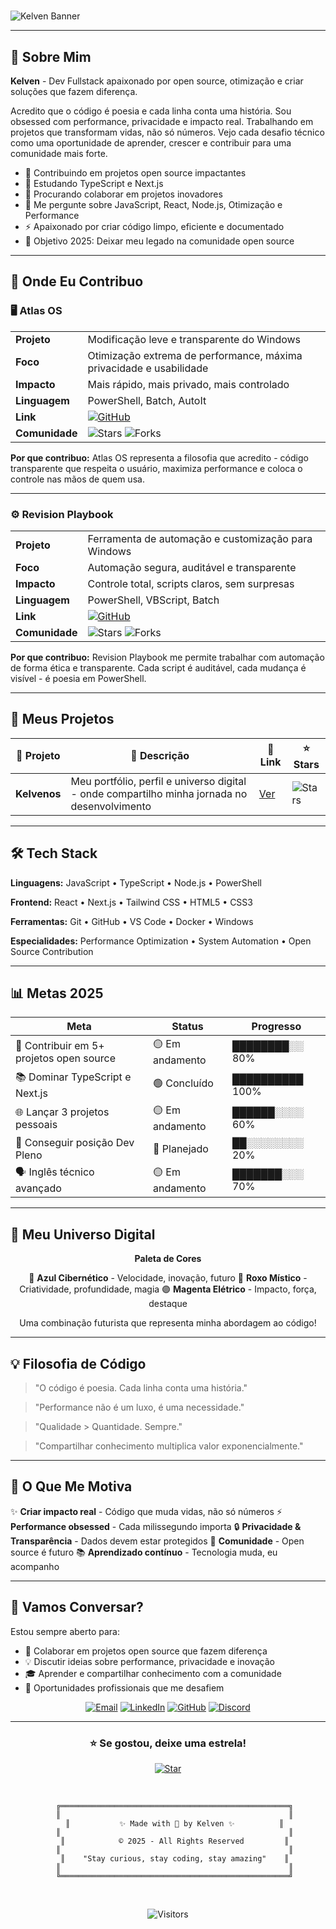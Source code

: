 # <div align="center">

![Kelven Banner](https://readme-typing-svg.demolab.com?font=Fira+Code&size=28&duration=4000&pause=1000&color=00D9FF&center=true&vCenter=true&width=800&lines=👋+Olá%2C+sou+KELVEN!;Dev+Fullstack+%7C+Open+Source;TypeScript+%7C+React+%7C+Node.js;Performance+%26+Privacy+Advocate)

</div>

---

## 🚀 Sobre Mim

**Kelven** - Dev Fullstack apaixonado por open source, otimização e criar soluções que fazem diferença.

Acredito que o código é poesia e cada linha conta uma história. Sou obsessed com performance, privacidade e impacto real. Trabalhando em projetos que transformam vidas, não só números. Vejo cada desafio técnico como uma oportunidade de aprender, crescer e contribuir para uma comunidade mais forte.

- 🔭 Contribuindo em projetos open source impactantes
- 🌱 Estudando TypeScript e Next.js
- 👯 Procurando colaborar em projetos inovadores
- 💬 Me pergunte sobre JavaScript, React, Node.js, Otimização e Performance
- ⚡ Apaixonado por criar código limpo, eficiente e documentado
- 🎯 Objetivo 2025: Deixar meu legado na comunidade open source

---

## 🤝 Onde Eu Contribuo

### 🖥️ Atlas OS

| | |
|---|---|
| **Projeto** | Modificação leve e transparente do Windows |
| **Foco** | Otimização extrema de performance, máxima privacidade e usabilidade |
| **Impacto** | Mais rápido, mais privado, mais controlado |
| **Linguagem** | PowerShell, Batch, AutoIt |
| **Link** | [![GitHub](https://img.shields.io/badge/Ver_Projeto-Atlas_OS-00D9FF?style=flat-square&logo=github)](https://github.com/Atlas-OS/Atlas) |
| **Comunidade** | ![Stars](https://img.shields.io/github/stars/Atlas-OS/Atlas?style=flat-square&color=00D9FF&label=Stars) ![Forks](https://img.shields.io/github/forks/Atlas-OS/Atlas?style=flat-square&color=FF10F0&label=Forks) |

**Por que contribuo:** Atlas OS representa a filosofia que acredito - código transparente que respeita o usuário, maximiza performance e coloca o controle nas mãos de quem usa.

---

### ⚙️ Revision Playbook

| | |
|---|---|
| **Projeto** | Ferramenta de automação e customização para Windows |
| **Foco** | Automação segura, auditável e transparente |
| **Impacto** | Controle total, scripts claros, sem surpresas |
| **Linguagem** | PowerShell, VBScript, Batch |
| **Link** | [![GitHub](https://img.shields.io/badge/Ver_Projeto-Revision-B026FF?style=flat-square&logo=github)](https://github.com/meetrevision/playbook) |
| **Comunidade** | ![Stars](https://img.shields.io/github/stars/meetrevision/playbook?style=flat-square&color=B026FF&label=Stars) ![Forks](https://img.shields.io/github/forks/meetrevision/playbook?style=flat-square&color=FF10F0&label=Forks) |

**Por que contribuo:** Revision Playbook me permite trabalhar com automação de forma ética e transparente. Cada script é auditável, cada mudança é visível - é poesia em PowerShell.

---

## 💼 Meus Projetos

| 🎨 Projeto | 📝 Descrição | 🔗 Link | ⭐ Stars |
|---|---|---|---|
| **Kelvenos** | Meu portfólio, perfil e universo digital - onde compartilho minha jornada no desenvolvimento | [Ver](https://github.com/kelvenapk/kelvenos) | ![Stars](https://img.shields.io/github/stars/kelvenapk/kelvenos?style=flat-square&color=00D9FF) |

---

## 🛠️ Tech Stack

**Linguagens:** JavaScript • TypeScript • Node.js • PowerShell

**Frontend:** React • Next.js • Tailwind CSS • HTML5 • CSS3

**Ferramentas:** Git • GitHub • VS Code • Docker • Windows

**Especialidades:** Performance Optimization • System Automation • Open Source Contribution

---

## 📊 Metas 2025

| Meta | Status | Progresso |
|---|---|---|
| 🚀 Contribuir em 5+ projetos open source | 🟡 Em andamento | ████████░░ 80% |
| 📚 Dominar TypeScript e Next.js | 🟢 Concluído | ██████████ 100% |
| 🌐 Lançar 3 projetos pessoais | 🟡 Em andamento | ██████░░░░ 60% |
| 💼 Conseguir posição Dev Pleno | 🔴 Planejado | ██░░░░░░░░ 20% |
| 🗣️ Inglês técnico avançado | 🟡 Em andamento | ███████░░░ 70% |

---

## 🎨 Meu Universo Digital

<div align="center">

**Paleta de Cores**

🔵 **Azul Cibernético** - Velocidade, inovação, futuro
💜 **Roxo Místico** - Criatividade, profundidade, magia
🟣 **Magenta Elétrico** - Impacto, força, destaque

Uma combinação futurista que representa minha abordagem ao código!

</div>

---

## 💡 Filosofia de Código

> "O código é poesia. Cada linha conta uma história."

> "Performance não é um luxo, é uma necessidade."

> "Qualidade > Quantidade. Sempre."

> "Compartilhar conhecimento multiplica valor exponencialmente."

---

## 🎯 O Que Me Motiva

✨ **Criar impacto real** - Código que muda vidas, não só números
⚡ **Performance obsessed** - Cada milissegundo importa
🔒 **Privacidade & Transparência** - Dados devem estar protegidos
🤝 **Comunidade** - Open source é futuro
📚 **Aprendizado contínuo** - Tecnologia muda, eu acompanho

---

## 💬 Vamos Conversar?

Estou sempre aberto para:
- 🤝 Colaborar em projetos open source que fazem diferença
- 💡 Discutir ideias sobre performance, privacidade e inovação
- 🎓 Aprender e compartilhar conhecimento com a comunidade
- 💼 Oportunidades profissionais que me desafiem

<div align="center">

[![Email](https://img.shields.io/badge/Email-D14836?style=for-the-badge&logo=gmail&logoColor=white)](mailto:seu-email@gmail.com)
[![LinkedIn](https://img.shields.io/badge/LinkedIn-0077B5?style=for-the-badge&logo=linkedin&logoColor=white)](https://linkedin.com/in/seu-perfil)
[![GitHub](https://img.shields.io/badge/GitHub-181717?style=for-the-badge&logo=github&logoColor=white)](https://github.com/kelvenapk)
[![Discord](https://img.shields.io/badge/Discord-7289DA?style=for-the-badge&logo=discord&logoColor=white)](https://discord.com)

</div>

---

<div align="center">

### ⭐ Se gostou, deixe uma estrela!

[![Star](https://img.shields.io/badge/⭐%20DEIXE%20UMA%20ESTRELA-AGORA!-FFD700?style=for-the-badge&logoColor=white)](https://github.com/kelvenapk/kelvenos/stargazers)

<br/>

```
   ╔═══════════════════════════════════════════════════╗
   ║                                                   ║
   ║           ✨ Made with 💜 by Kelven ✨          ║
   ║                                                   ║
   ║            © 2025 - All Rights Reserved         ║
   ║                                                   ║
   ║    "Stay curious, stay coding, stay amazing"    ║
   ║                                                   ║
   ╚═══════════════════════════════════════════════════╝
```

<br/>

![Visitors](https://komarev.com/ghpvc/?username=kelvenapk&color=00D9FF&style=for-the-badge&label=Profile+Visitors)

</div>
